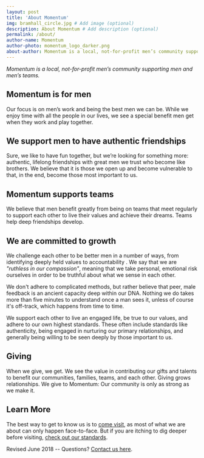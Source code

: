 ```yaml
---
layout: post
title: 'About Momentum'
img: bramhall_circle.jpg # Add image (optional)
description: About Momentum # Add description (optional)
permalink: /about/
author-name: Momentum
author-photo: momentum_logo_darker.png
about-author: Momentum is a local, not-for-profit men’s community supporting men and men’s teams.
---
```

_Momentum is a local, not-for-profit men’s community supporting men and men’s teams._

## **Momentum is for men**
Our focus is on men’s work and being the best men we can be. While we enjoy time with all the people in our lives, we see a special benefit men get when they work and play together.

## **We support men to have authentic friendships**
Sure, we like to have fun together, but we’re looking for something more: authentic, lifelong friendships with great men we trust who become like brothers. We believe that it is those we open up and become vulnerable to that, in the end, become those most important to us.

## **Momentum supports teams**
We believe that men benefit greatly from being on teams that meet regularly to support each other to live their values and achieve their dreams. Teams help deep friendships develop.

## **We are committed to growth**
We challenge each other to be better men in a number of ways, from identifying deeply held values to accountability . We say that we are _"ruthless in our compassion"_, meaning that we take personal, emotional risk ourselves in order to be truthful about what we sense in each other. 

We don't adhere to complicated methods, but rather believe that peer, male feedback is an ancient capacity deep within our DNA. Nothing we do takes more than five minutes to understand once a man sees it, unless of course it's off-track, which happens from time to time.

We support each other to live an engaged life, be true to our values, and adhere to our own highest standards. These often include standards like authenticity, being engaged in nurturing our primary relationships, and generally being willing to be seen deeply by those important to us. 

## **Giving**
When we give, we get. We see the value in contributing our gifts and talents to benefit our communities, families, teams, and each other. Giving grows relationships. We give to Momentum: Our community is only as strong as we make it.

## **Learn More**
The best way to get to know us is to [come visit](../come-to-a-meeting/), as most of what we are about can only happen face-to-face. But if you are itching to dig deeper before visiting, [check out our standards](../standards/). 

Revised June 2018  -- Questions? [Contact us here](../contact/).
